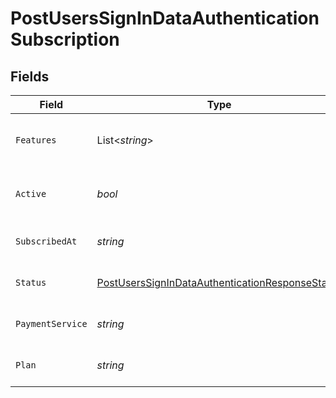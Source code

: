 # PostUsersSignInDataAuthenticationSubscription


## Fields

| Field                                                                                                                       | Type                                                                                                                        | Required                                                                                                                    | Description                                                                                                                 | Example                                                                                                                     |
| --------------------------------------------------------------------------------------------------------------------------- | --------------------------------------------------------------------------------------------------------------------------- | --------------------------------------------------------------------------------------------------------------------------- | --------------------------------------------------------------------------------------------------------------------------- | --------------------------------------------------------------------------------------------------------------------------- |
| `Features`                                                                                                                  | List<*string*>                                                                                                              | :heavy_minus_sign:                                                                                                          | List of features allowed on your Plex Pass subscription                                                                     |                                                                                                                             |
| `Active`                                                                                                                    | *bool*                                                                                                                      | :heavy_minus_sign:                                                                                                          | If the account's Plex Pass subscription is active                                                                           | true                                                                                                                        |
| `SubscribedAt`                                                                                                              | *string*                                                                                                                    | :heavy_minus_sign:                                                                                                          | Date the account subscribed to Plex Pass                                                                                    | 2021-04-12T18:21:12Z                                                                                                        |
| `Status`                                                                                                                    | [PostUsersSignInDataAuthenticationResponseStatus](../../Models/Requests/PostUsersSignInDataAuthenticationResponseStatus.md) | :heavy_minus_sign:                                                                                                          | String representation of subscriptionActive                                                                                 | Inactive                                                                                                                    |
| `PaymentService`                                                                                                            | *string*                                                                                                                    | :heavy_minus_sign:                                                                                                          | Payment service used for your Plex Pass subscription                                                                        |                                                                                                                             |
| `Plan`                                                                                                                      | *string*                                                                                                                    | :heavy_minus_sign:                                                                                                          | Name of Plex Pass subscription plan                                                                                         |                                                                                                                             |